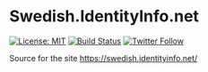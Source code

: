 # Swedish.IdentityInfo.net

[![License: MIT](https://img.shields.io/badge/License-MIT-orange.svg)](https://opensource.org/licenses/MIT)
[![Build Status](https://dev.azure.com/orneholm/IdentityInfo.net/_apis/build/status/IdentityInfo.net?branchName=master)](https://dev.azure.com/orneholm/IdentityInfo.net/_build/latest?definitionId=6&branchName=master)
[![Twitter Follow](https://img.shields.io/badge/Twitter-@PeterOrneholm-blue.svg?logo=twitter)](https://twitter.com/PeterOrneholm)

Source for the site https://swedish.identityinfo.net/
